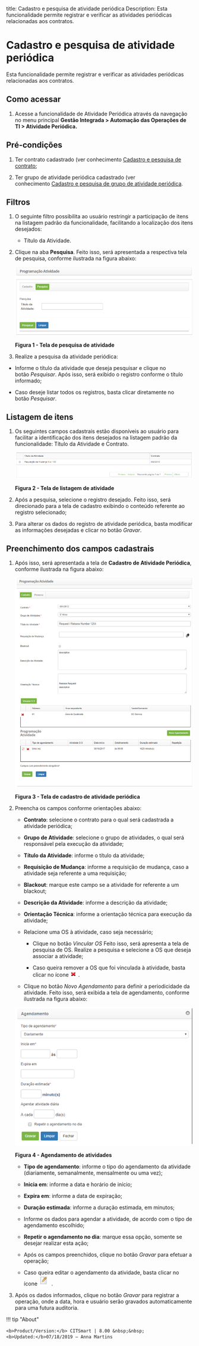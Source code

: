 title: Cadastro e pesquisa de atividade periódica
Description: Esta funcionalidade permite registrar e verificar as atividades
periódicas relacionadas aos contratos.

# Cadastro e pesquisa de atividade periódica

Esta funcionalidade permite registrar e verificar as atividades periódicas
relacionadas aos contratos.

Como acessar
-----------

1.  Acesse a funcionalidade de Atividade Periódica através da navegação no
    menu principal **Gestão Integrada > Automação das Operações de TI > Atividade
    Periódica.**

Pré-condições
------------

1.  Ter contrato cadastrado (ver conhecimento [Cadastro e pesquisa de
    contrato]();

2.  Ter grupo de atividade periódica cadastrado (ver conhecimento [Cadastro e
    pesquisa de grupo de atividade
    periódica]().

Filtros
------

1.  O seguinte filtro possibilita ao usuário restringir a participação de itens
    na listagem padrão da funcionalidade, facilitando a localização dos itens
    desejados:

     -   Título da Atividade.

1.  Clique na aba **Pesquisa**. Feito isso, será apresentada a respectiva tela
    de pesquisa, conforme ilustrada na figura abaixo:

    ![Criar](images/periodic-1.png)
    
    **Figura 1 - Tela de pesquisa de atividade**

1.  Realize a pesquisa da atividade periódica:

-   Informe o título da atividade que deseja pesquisar e clique no
    botão *Pesquisar*. Após isso, será exibido o registro conforme o título
    informado;

-   Caso deseje listar todos os registros, basta clicar diretamente no
    botão *Pesquisar*.

Listagem de itens
----------------

1.  Os seguintes campos cadastrais estão disponíveis ao usuário para facilitar a
    identificação dos itens desejados na listagem padrão da
    funcionalidade: Título da Atividade e Contrato.

    ![Criar](images/periodic-2.png)
    
    **Figura 2 - Tela de listagem de atividade**

1.  Após a pesquisa, selecione o registro desejado. Feito isso, será direcionado
    para a tela de cadastro exibindo o conteúdo referente ao registro
    selecionado;

2.  Para alterar os dados do registro de atividade periódica, basta modificar as
    informações desejadas e clicar no botão *Gravar*.

Preenchimento dos campos cadastrais
----------------------------------

1.  Após isso, será apresentada a tela de **Cadastro de Atividade Periódica**,
    conforme ilustrada na figura abaixo:

    ![Criar](images/periodic-3.png)
    
    **Figura 3 - Tela de cadastro de atividade periódica**

1.  Preencha os campos conforme orientações abaixo:

    -   **Contrato**: selecione o contrato para o qual será cadastrada a atividade
    periódica;

    -   **Grupo de Atividade**: selecione o grupo de atividades, o qual será
    responsável pela execução da atividade;

    -   **Título da Atividade**: informe o título da atividade;

    -   **Requisição de Mudança**: informe a requisição de mudança, caso a atividade
    seja referente a uma requisição;

    -   **Blackout**: marque este campo se a atividade for referente a um blackout;

    -   **Descrição da Atividade**: informe a descrição da atividade;

    -   **Orientação Técnica**: informe a orientação técnica para execução da
    atividade;

    -   Relacione uma OS à atividade, caso seja necessário;

        -   Clique no botão *Vincular OS* Feito isso, será apresenta a tela de
        pesquisa de OS. Realize a pesquisa e selecione a OS que deseja associar
        a atividade;

        -   Caso queira remover a OS que foi vinculada à atividade, basta clicar no
        ícone ![Criar](images/periodic-6.png) .

    -   Clique no botão *Novo Agendamento* para definir a periodicidade da
    atividade. Feito isso, será exibida a tela de agendamento, conforme
    ilustrada na figura abaixo:

    ![Criar](images/periodic-4.png)
    
    **Figura 4 - Agendamento de atividades**

       -  **Tipo de agendamento**: informe o tipo do agendamento da atividade
        (diariamente, semanalmente, mensalmente ou uma vez);

       -  **Inicia em**: informe a data e horário de início;

       -  **Expira em**: informe a data de expiração;

       -  **Duração estimada**: informe a duração estimada, em minutos;

       -  Informe os dados para agendar a atividade, de acordo com o tipo de
    agendamento escolhido;

      -   **Repetir o agendamento no dia**: marque essa opção, somente se desejar
    realizar esta ação;

      -   Após os campos preenchidos, clique no botão *Gravar* para efetuar a
    operação;

      -   Caso queira editar o agendamento da atividade, basta clicar no ícone ![Criar](images/periodic-5.png)  .

1.  Após os dados informados, clique no botão *Gravar* para registrar a
    operação, onde a data, hora e usuário serão gravados automaticamente para
    uma futura auditoria.


!!! tip "About"

    <b>Product/Version:</b> CITSmart | 8.00 &nbsp;&nbsp;
    <b>Updated:</b>07/18/2019 – Anna Martins

